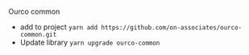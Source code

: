 Ourco common

- add to project `yarn add https://github.com/on-associates/ourco-common.git`
- Update library `yarn upgrade ourco-common `
